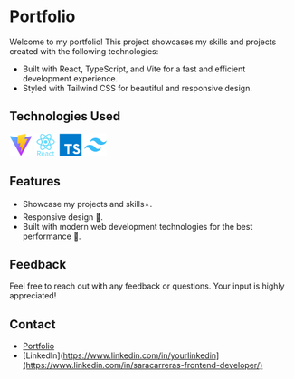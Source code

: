 # Portfolio

Welcome to my portfolio! This project showcases my skills and projects created with the following technologies:

- Built with React, TypeScript, and Vite for a fast and efficient development experience.
- Styled with Tailwind CSS for beautiful and responsive design.

## Technologies Used
<div><img src="https://raw.githubusercontent.com/devicons/devicon/master/icons/vitejs/vitejs-original.svg" alt="react" width="40" height="40"/>
<img src="https://raw.githubusercontent.com/devicons/devicon/master/icons/react/react-original-wordmark.svg" alt="react" width="40" height="40"/>
<img src="https://raw.githubusercontent.com/devicons/devicon/master/icons/typescript/typescript-original.svg" alt="typescript" width="40" height="40"/>
<img src="https://raw.githubusercontent.com/devicons/devicon/master/icons/tailwindcss/tailwindcss-original.svg" alt="tailwindcss" width="40" height="40"/>
</div>

## Features

- Showcase my projects and skills⭐️.
- Responsive design 📲.
- Built with modern web development technologies for the best performance 🚀.

## Feedback

Feel free to reach out with any feedback or questions. Your input is highly appreciated!

## Contact

- [Portfolio](https://saracarreras.netlify.app)
- [LinkedIn](https://www.linkedin.com/in/yourlinkedin](https://www.linkedin.com/in/saracarreras-frontend-developer/)
